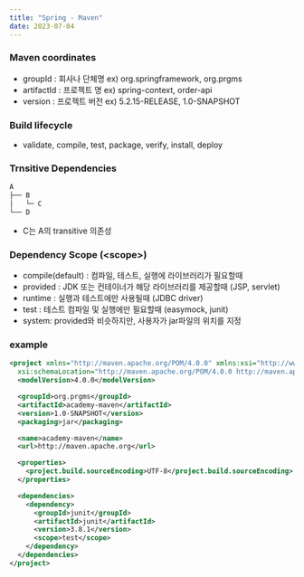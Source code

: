 ```yaml
---
title: "Spring - Maven"
date: 2023-07-04
---
```


### Maven coordinates
- groupId : 회사나 단체명 ex) org.springframework, org.prgms
- artifactId : 프로젝트 명 ex) spring-context, order-api
- version : 프로젝트 버전 ex) 5.2.15-RELEASE, 1.0-SNAPSHOT

### Build lifecycle
- validate, compile, test, package, verify, install, deploy

### Trnsitive Dependencies
```bash
A
├── B
│   └─ C
└── D
```
- C는 A의 transitive 의존성

### Dependency Scope (\<scope>)
- compile(default) : 컴파일, 테스트, 실행에 라이브러리가 필요할때
- provided : JDK 또는 컨테이너가 해당 라이브러리를 제공할때 (JSP, servlet)
- runtime : 실행과 테스트에만 사용될때 (JDBC driver)
- test : 테스트 컴파일 및 실행에만 필요할때 (easymock, junit)
- system: provided와 비슷하지만, 사용자가 jar파일의 위치를 지정

### example
```xml
<project xmlns="http://maven.apache.org/POM/4.0.0" xmlns:xsi="http://www.w3.org/2001/XMLSchema-instance"
  xsi:schemaLocation="http://maven.apache.org/POM/4.0.0 http://maven.apache.org/xsd/maven-4.0.0.xsd">
  <modelVersion>4.0.0</modelVersion>

  <groupId>org.prgms</groupId>
  <artifactId>academy-maven</artifactId>
  <version>1.0-SNAPSHOT</version>
  <packaging>jar</packaging>

  <name>academy-maven</name>
  <url>http://maven.apache.org</url>

  <properties>
    <project.build.sourceEncoding>UTF-8</project.build.sourceEncoding>
  </properties>

  <dependencies>
    <dependency>
      <groupId>junit</groupId>
      <artifactId>junit</artifactId>
      <version>3.8.1</version>
      <scope>test</scope>
    </dependency>
  </dependencies>
</project>
```